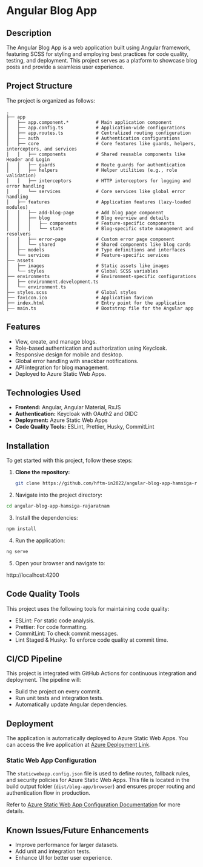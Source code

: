# Angular Blog App

## Description

The Angular Blog App is a web application built using Angular framework, featuring SCSS for styling and employing best practices for code quality, testing, and deployment. This project serves as a platform to showcase blog posts and provide a seamless user experience.

## Project Structure
The project is organized as follows:

```
.
├── app
│   ├── app.component.*          # Main application component
│   ├── app.config.ts            # Application-wide configurations
│   ├── app.routes.ts            # Centralized routing configuration
│   ├── auth                     # Authentication configurations
│   ├── core                     # Core features like guards, helpers, interceptors, and services
│   │   ├── components           # Shared reusable components like Header and Login
│   │   ├── guards               # Route guards for authentication
│   │   ├── helpers              # Helper utilities (e.g., role validation)
│   │   ├── interceptors         # HTTP interceptors for logging and error handling
│   │   └── services             # Core services like global error handling
│   ├── features                 # Application features (lazy-loaded modules)
│   │   ├── add-blog-page        # Add blog page component
│   │   ├── blog                 # Blog overview and details
│   │   │   ├── components       # Feature-specific components
│   │   │   └── state            # Blog-specific state management and resolvers
│   │   ├── error-page           # Custom error page component
│   │   └── shared               # Shared components like blog cards
│   ├── models                   # Type definitions and interfaces
│   └── services                 # Feature-specific services
├── assets
│   ├── images                   # Static assets like images
│   └── styles                   # Global SCSS variables
├── environments                 # Environment-specific configurations
│   ├── environment.development.ts
│   └── environment.ts
├── styles.scss                  # Global styles
├── favicon.ico                  # Application favicon
├── index.html                   # Entry point for the application
├── main.ts                      # Bootstrap file for the Angular app
```

## Features

- View, create, and manage blogs.
- Role-based authentication and authorization using Keycloak.
- Responsive design for mobile and desktop.
- Global error handling with snackbar notifications.
- API integration for blog management.
- Deployed to Azure Static Web Apps.

## Technologies Used

- **Frontend:** Angular, Angular Material, RxJS
- **Authentication:** Keycloak with OAuth2 and OIDC
- **Deployment:** Azure Static Web Apps
- **Code Quality Tools:** ESLint, Prettier, Husky, CommitLint

## Installation

To get started with this project, follow these steps:

1. **Clone the repository:**
   ```bash
   git clone https://github.com/hftm-in2022/angular-blog-app-hamsiga-rajaratnam.git
   ```

2.	Navigate into the project directory:
```bash
cd angular-blog-app-hamsiga-rajaratnam
```
3.	Install the dependencies:
```bash 
npm install
```
4.	Run the application:
```bash 
ng serve
```
5.	Open your browser and navigate to:

http://localhost:4200



## Code Quality Tools

This project uses the following tools for maintaining code quality:

- ESLint: For static code analysis.
- Prettier: For code formatting.
- CommitLint: To check commit messages.
- Lint Staged & Husky: To enforce code quality at commit time.

## CI/CD Pipeline

This project is integrated with GitHub Actions for continuous integration and deployment. The pipeline will:

- Build the project on every commit.
- Run unit tests and integration tests.
- Automatically update Angular dependencies.

## Deployment

The application is automatically deployed to Azure Static Web Apps. You can access the live application at [Azure Deployment Link](https://black-mushroom-0c0e39010.5.azurestaticapps.net/).

### Static Web App Configuration
The `staticwebapp.config.json` file is used to define routes, fallback rules, and security policies for Azure Static Web Apps. This file is located in the build output folder (`dist/blog-app/browser`) and ensures proper routing and authentication flow in production.

Refer to [Azure Static Web App Configuration Documentation](https://learn.microsoft.com/en-us/azure/static-web-apps/configuration) for more details.

## Known Issues/Future Enhancements

- Improve performance for larger datasets.
- Add unit and integration tests.
- Enhance UI for better user experience.
